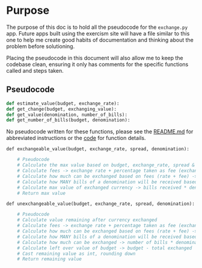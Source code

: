 # Purpose

The purpose of this doc is to hold all the pseudocode for the `exchange.py` app. Future apps built using the exercism site will have a file similar to this one to help me create good habits of documentation and thinking about the problem before solutioning.

Placing the pseudocode in this document will also allow me to keep the codebase clean, ensuring it only has comments for the specific functions called and steps taken.

## Pseudocode

```Python
def estimate_value(budget, exchange_rate):
def get_change(budget, exchanging_value):
def get_value(denomination, number_of_bills):
def get_number_of_bills(budget, denomination):
```

No pseudocode written for these functions, please see the [README.md](/Exercise_2_Currency_Ex/README.md) for abbreviated instructions or the [code](exchange.py) for function details.

`def exchangeable_value(budget, exchange_rate, spread, denomination):`

```Python
    # Pseudocode
    # Calculate the max value based on budget, exchange_rate, spread & denomination
    # Calculate fees -> exchange rate + percentage taken as fee (exchange rate * spread as a percentage) Note that spread comes in as an int
    # Calculate how much can be exchanged based on fees (rate + fee) -> budget / fees
    # Calculate how MANY bills of a denomination will be received based on exchanged value using floor division -> exchanged value // denomination
    # Calculate max value of exchanged currency -> bills received * denomination
    # Return max value
```

`def unexchangeable_value(budget, exchange_rate, spread, denomination):`

```Python
    # Pseudocode
    # Calculate value remaining after currency exchanged
    # Calculate fees -> exchange rate + percentage taken as fee (exchange rate * spread as a percentage) Note that spread comes in as an int
    # Calculate how much can be exchanged based on fees (rate + fee) -> budget / fees
    # Calculate how MANY bills of a denomination will be received based on exhcnaged value using floor division -> exchanged value // denomination
    # Calculate how much can be exchanged -> number of bills * denomination
    # Calculate left over value of budget -> budget - total exchanged
    # Cast remaining value as int, rounding down
    # Return remaining value
```
